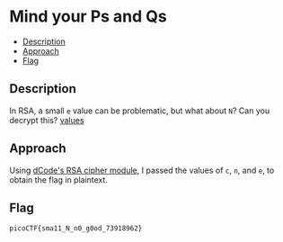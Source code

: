# Mind your Ps and Qs

- [Description](#description)
- [Approach](#approach)
- [Flag](#flag)

## Description

In RSA, a small `e` value can be problematic, but what about `N`? Can you decrypt this? [values](https://mercury.picoctf.net/static/b9ddda080c56fb421bf30409bec3460d/values)

## Approach

Using [dCode's RSA cipher module](https://www.dcode.fr/rsa-cipher), I passed the values of `c`, `n`, and `e`, to obtain the flag in plaintext.

## Flag

`picoCTF{sma11_N_n0_g0od_73918962}`